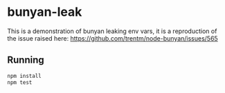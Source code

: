 # bunyan-leak
This is a demonstration of bunyan leaking env vars, it is a reproduction of the issue raised here: https://github.com/trentm/node-bunyan/issues/565

## Running
```bash
npm install
npm test
```
